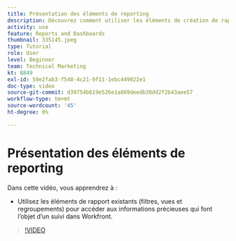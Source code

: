 ```yaml
---
title: Présentation des éléments de reporting
description: Découvrez comment utiliser les éléments de création de rapports existants (filtres, vues et regroupements) pour accéder aux informations suivies dans Workfront.
activity: use
feature: Reports and Dashboards
thumbnail: 335145.jpeg
type: Tutorial
role: User
level: Beginner
team: Technical Marketing
kt: 8849
exl-id: 50e2fab3-f548-4c21-9f11-1ebc449822e1
doc-type: video
source-git-commit: d39754b619e526e1a869deedb38dd2f2b43aee57
workflow-type: tm+mt
source-wordcount: '45'
ht-degree: 0%

---
```


# Présentation des éléments de reporting

Dans cette vidéo, vous apprendrez à :

* Utilisez les éléments de rapport existants (filtres, vues et regroupements) pour accéder aux informations précieuses qui font l’objet d’un suivi dans Workfront.

>[!VIDEO](https://video.tv.adobe.com/v/335145/?quality=12)
